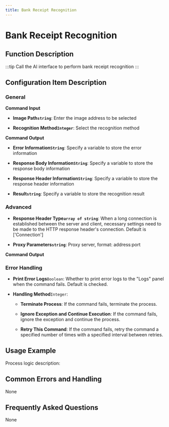 ```yaml
---
title: Bank Receipt Recognition
---
```


# Bank Receipt Recognition

## Function Description

:::tip 
Call the AI interface to perform bank receipt recognition
:::

## Configuration Item Description

### General

**Command Input**

- **Image Path`string`**: Enter the image address to be selected

- **Recognition Method`Integer`**: Select the recognition method


**Command Output**

- **Error Information`String`**: Specify a variable to store the error information

- **Response Body Information`String`**: Specify a variable to store the response body information

- **Response Header Information`String`**: Specify a variable to store the response header information

- **Result`string`**: Specify a variable to store the recognition result

### Advanced

- **Response Header Type`array of string`**: When a long connection is established between the server and client, necessary settings need to be made to the HTTP response header's connection. Default is ['Connection']

- **Proxy Parameters`string`**: Proxy server, format: address:port


**Command Output**

### Error Handling

- **Print Error Logs**`Boolean`: Whether to print error logs to the "Logs" panel when the command fails. Default is checked. 

- **Handling Method**`Integer`:

    - **Terminate Process**: If the command fails, terminate the process.

    - **Ignore Exception and Continue Execution**: If the command fails, ignore the exception and continue the process.

    - **Retry This Command**: If the command fails, retry the command a specified number of times with a specified interval between retries.

## Usage Example

Process logic description:

## Common Errors and Handling

None

## Frequently Asked Questions

None

